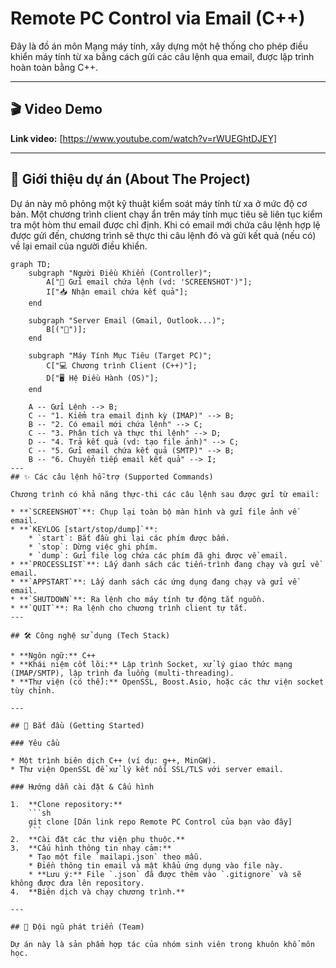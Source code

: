 # Remote PC Control via Email (C++)

Đây là đồ án môn Mạng máy tính, xây dựng một hệ thống cho phép điều khiển máy tính từ xa bằng cách gửi các câu lệnh qua email, được lập trình hoàn toàn bằng C++.

---

## 🎬 Video Demo

**Link video:** [https://www.youtube.com/watch?v=rWUEGhtDJEY]

---

## 📜 Giới thiệu dự án (About The Project)

Dự án này mô phỏng một kỹ thuật kiểm soát máy tính từ xa ở mức độ cơ bản. Một chương trình client chạy ẩn trên máy tính mục tiêu sẽ liên tục kiểm tra một hòm thư email được chỉ định. Khi có email mới chứa câu lệnh hợp lệ được gửi đến, chương trình sẽ thực thi câu lệnh đó và gửi kết quả (nếu có) về lại email của người điều khiển.



```mermaid
graph TD;
    subgraph "Người Điều Khiển (Controller)";
        A["📱 Gửi email chứa lệnh (vd: 'SCREENSHOT')"];
        I["📥 Nhận email chứa kết quả"];
    end

    subgraph "Server Email (Gmail, Outlook...)";
        B[("📧")];
    end

    subgraph "Máy Tính Mục Tiêu (Target PC)";
        C["💻 Chương trình Client (C++)"];
        D["🖥️ Hệ Điều Hành (OS)"];
    end

    A -- Gửi Lệnh --> B;
    C -- "1. Kiểm tra email định kỳ (IMAP)" --> B;
    B -- "2. Có email mới chứa lệnh" --> C;
    C -- "3. Phân tích và thực thi lệnh" --> D;
    D -- "4. Trả kết quả (vd: tạo file ảnh)" --> C;
    C -- "5. Gửi email chứa kết quả (SMTP)" --> B;
    B -- "6. Chuyển tiếp email kết quả" --> I;
---
## ✨ Các câu lệnh hỗ-trợ (Supported Commands)

Chương trình có khả năng thực-thi các câu lệnh sau được gửi từ email:

* **`SCREENSHOT`**: Chụp lại toàn bộ màn hình và gửi file ảnh về email.
* **`KEYLOG [start/stop/dump]`**:
    * `start`: Bắt đầu ghi lại các phím được bấm.
    * `stop`: Dừng việc ghi phím.
    * `dump`: Gửi file log chứa các phím đã ghi được về email.
* **`PROCESSLIST`**: Lấy danh sách các tiến-trình đang chạy và gửi về email.
* **`APPSTART`**: Lấy danh sách các ứng dụng đang chạy và gửi về email.
* **`SHUTDOWN`**: Ra lệnh cho máy tính tự động tắt nguồn.
* **`QUIT`**: Ra lệnh cho chương trình client tự tắt.
---

## 🛠️ Công nghệ sử dụng (Tech Stack)

* **Ngôn ngữ:** C++
* **Khái niệm cốt lõi:** Lập trình Socket, xử lý giao thức mạng (IMAP/SMTP), lập trình đa luồng (multi-threading).
* **Thư viện (có thể):** OpenSSL, Boost.Asio, hoặc các thư viện socket tùy chỉnh.

---

## 🚀 Bắt đầu (Getting Started)

### Yêu cầu

* Một trình biên dịch C++ (ví dụ: g++, MinGW).
* Thư viện OpenSSL để xử lý kết nối SSL/TLS với server email.

### Hướng dẫn cài đặt & Cấu hình

1.  **Clone repository:**
    ```sh
    git clone [Dán link repo Remote PC Control của bạn vào đây]
    ```
2.  **Cài đặt các thư viện phụ thuộc.**
3.  **Cấu hình thông tin nhạy cảm:**
    * Tạo một file `mailapi.json` theo mẫu.
    * Điền thông tin email và mật khẩu ứng dụng vào file này.
    * **Lưu ý:** File `.json` đã được thêm vào `.gitignore` và sẽ không được đưa lên repository.
4.  **Biên dịch và chạy chương trình.**

---

## 👥 Đội ngũ phát triển (Team)

Dự án này là sản phẩm hợp tác của nhóm sinh viên trong khuôn khổ môn học.
